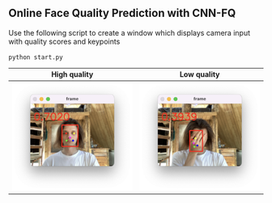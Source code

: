 ## Online Face Quality Prediction with CNN-FQ

Use the following script to create a window which displays camera input with quality scores and keypoints

``` Shell
python start.py
```



High quality             |  Low quality
:-------------------------:|:-------------------------:
![high quality](resources/hq.png "High quality")  |  ![low quality](resources/lq.png "Low quality")
